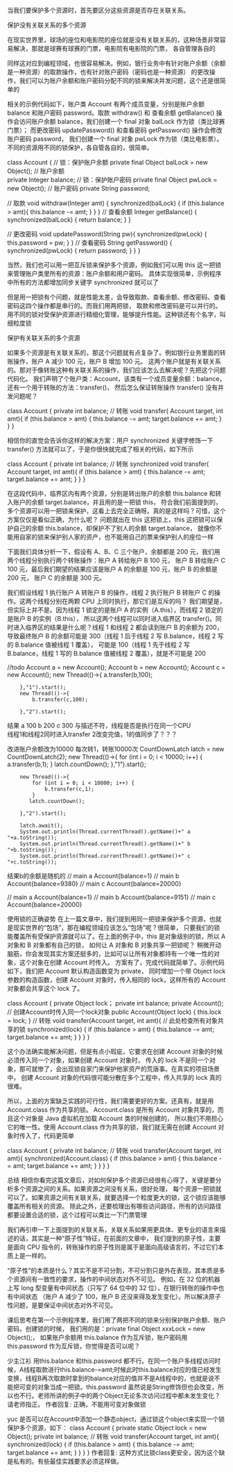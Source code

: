 当我们要保护多个资源时，首先要区分这些资源是否存在关联关系。

保护没有关联关系的多个资源

在现实世界里，球场的座位和电影院的座位就是没有关联关系的，这种场景非常容易解决，那就是球赛有球赛的门票，电影院有电影院的门票，
各自管理各自的

同样这对应到编程领域，也很容易解决。例如，银行业务中有针对账户余额（余额是一种资源）的取款操作，也有针对账户密码（密码也是一种资源）
的更改操作，我们可以为账户余额和账户密码分配不同的锁来解决并发问题，这个还是很简单的

相关的示例代码如下，账户类 Account 有两个成员变量，分别是账户余额 balance 和账户密码 password。取款 withdraw() 和
查看余额 getBalance() 操作会访问账户余额 balance，我们创建一个 final 对象 balLock 作为锁（类比球赛门票）；
而更改密码 updatePassword() 和查看密码 getPassword() 操作会修改账户密码 password，
我们创建一个 final 对象 pwLock 作为锁（类比电影票）。不同的资源用不同的锁保护，各自管各自的，很简单。


class Account {
  // 锁：保护账户余额
  private final Object balLock = new Object();
  // 账户余额  
  private Integer balance;
  // 锁：保护账户密码
  private final Object pwLock = new Object();
  // 账户密码
  private String password;

  // 取款
  void withdraw(Integer amt) {
    synchronized(balLock) {
      if (this.balance > amt){
        this.balance -= amt;
      }
    }
  } 
  // 查看余额
  Integer getBalance() {
    synchronized(balLock) {
      return balance;
    }
  }

  // 更改密码
  void updatePassword(String pw){
    synchronized(pwLock) {
      this.password = pw;
    }
  } 
  // 查看密码
  String getPassword() {
    synchronized(pwLock) {
      return password;
    }
  }
}


当然，我们也可以用一把互斥锁来保护多个资源，例如我们可以用 this 这一把锁来管理账户类里所有的资源：账户余额和用户密码。
具体实现很简单，示例程序中所有的方法都增加同步关键字 synchronized 就可以了

但是用一把锁有个问题，就是性能太差，会导致取款、查看余额、修改密码、查看密码这四个操作都是串行的。而我们用两把锁，
取款和修改密码是可以并行的。用不同的锁对受保护资源进行精细化管理，能够提升性能。这种锁还有个名字，叫细粒度锁


保护有关联关系的多个资源

如果多个资源是有关联关系的，那这个问题就有点复杂了。例如银行业务里面的转账操作，账户 A 减少 100 元，账户 B 增加 100 元。
这两个账户就是有关联关系的。那对于像转账这种有关联关系的操作，我们应该怎么去解决呢？先把这个问题代码化。
我们声明了个账户类：Account，该类有一个成员变量余额：balance，还有一个用于转账的方法：transfer()，
然后怎么保证转账操作 transfer() 没有并发问题呢？


class Account {
  private int balance;
  // 转账
  void transfer(
      Account target, int amt){
    if (this.balance > amt) {
      this.balance -= amt;
      target.balance += amt;
    }
  } 
}

相信你的直觉会告诉你这样的解决方案：用户 synchronized 关键字修饰一下 transfer() 方法就可以了，于是你很快就完成了相关的代码，如下所示

class Account {
  private int balance;
  // 转账
  synchronized void transfer(
      Account target, int amt){
    if (this.balance > amt) {
      this.balance -= amt;
      target.balance += amt;
    }
  } 
}


在这段代码中，临界区内有两个资源，分别是转出账户的余额 this.balance 和转入账户的余额 target.balance，并且用的是一把锁 this，
符合我们前面提到的，多个资源可以用一把锁来保护，这看上去完全正确呀。真的是这样吗？可惜，这个方案仅仅是看似正确，为什么呢？
问题就出在 this 这把锁上，this 这把锁可以保护自己的余额 this.balance，却保护不了别人的余额 target.balance，
就像你不能用自家的锁来保护别人家的资产，也不能用自己的票来保护别人的座位一样

下面我们具体分析一下，假设有 A、B、C 三个账户，余额都是 200 元，我们用两个线程分别执行两个转账操作：账户 A 转给账户 B 100 元，
账户 B 转给账户 C 100 元，最后我们期望的结果应该是账户 A 的余额是 100 元，账户 B 的余额是 200 元， 账户 C 的余额是 300 元。

我们假设线程 1 执行账户 A 转账户 B 的操作，线程 2 执行账户 B 转账户 C 的操作。这两个线程分别在两颗 CPU 上同时执行，那它们是互斥的吗？
我们期望是，但实际上并不是。因为线程 1 锁定的是账户 A 的实例（A.this），而线程 2 锁定的是账户 B 的实例（B.this），
所以这两个线程可以同时进入临界区 transfer()。同时进入临界区的结果是什么呢？线程 1 和线程 2 都会读到账户 B 的余额为 200，
导致最终账户 B 的余额可能是 300（线程 1 后于线程 2 写 B.balance，线程 2 写的 B.balance 值被线程 1 覆盖），
可能是 100（线程 1 先于线程 2 写 B.balance，线程 1 写的 B.balance 值被线程 2 覆盖），就是不可能是 200

//todo
 Account a = new Account();
        Account b = new Account();
        Account c = new Account();
         new Thread(()->{
           a.transfer(b,100);

        },"1").start();
        new Thread(()->{
            b.transfer(c,100);

        },"2").start();
        
 结果
 a 100  b 200  c 300   与描述不符，线程是否是执行在同一个CPU      
 线程1和线程2同时进入transfer  2改变完值，1的值同步了？？？ 

改进账户余额改为10000  每次转1，转账10000次
CountDownLatch latch = new CountDownLatch(2);
        new Thread(()->{
            for (int i = 0; i < 10000; i++) {
                a.transfer(b,1);
            }
            latch.countDown();
        },"1").start();

        new Thread(()->{
            for (int i = 0; i < 10000; i++) {
                b.transfer(c,1);
            }
           latch.countDown();

        },"2").start();

        latch.await();
        System.out.println(Thread.currentThread().getName()+" a "+a.toString());
        System.out.println(Thread.currentThread().getName()+" b "+b.toString());
        System.out.println(Thread.currentThread().getName()+" c "+c.toString());
结果b的余额是随机的
//        main a Account{balance=1}
//        main b Account{balance=9380}
//        main c Account{balance=20000}

//        main a Account{balance=1}
//        main b Account{balance=9151}
//        main c Account{balance=20000}        

使用锁的正确姿势
在上一篇文章中，我们提到用同一把锁来保护多个资源，也就是现实世界的“包场”，那在编程领域应该怎么“包场”呢？很简单，
只要我们的锁能覆盖所有受保护资源就可以了。在上面的例子中，this 是对象级别的锁，所以 A 对象和 B 对象都有自己的锁，
如何让 A 对象和 B 对象共享一把锁呢？
稍微开动脑筋，你会发现其实方案还挺多的，比如可以让所有对象都持有一个唯一性的对象，这个对象在创建 Account 时传入。
方案有了，完成代码就简单了。示例代码如下，我们把 Account 默认构造函数变为 private，
同时增加一个带 Object lock 参数的构造函数，创建 Account 对象时，传入相同的 lock，这样所有的 Account 对象都会共享这个 lock 了。

class Account {
  private Object lock；
  private int balance;
  private Account();
  // 创建Account时传入同一个lock对象
  public Account(Object lock) {
    this.lock = lock;
  } 
  // 转账
  void transfer(Account target, int amt){
    // 此处检查所有对象共享的锁
    synchronized(lock) {
      if (this.balance > amt) {
        this.balance -= amt;
        target.balance += amt;
      }
    }
  }
}


这个办法确实能解决问题，但是有点小瑕疵，它要求在创建 Account 对象的时候必须传入同一个对象，如果创建 Account 对象时，
传入的 lock 不是同一个对象，那可就惨了，会出现锁自家门来保护他家资产的荒唐事。在真实的项目场景中，
创建 Account 对象的代码很可能分散在多个工程中，传入共享的 lock 真的很难。

所以，上面的方案缺乏实践的可行性，我们需要更好的方案。还真有，就是用 Account.class 作为共享的锁。
Account.class 是所有 Account 对象共享的，而且这个对象是 Java 虚拟机在加载 Account 类的时候创建的，
所以我们不用担心它的唯一性。使用 Account.class 作为共享的锁，我们就无需在创建 Account 对象时传入了，代码更简单


class Account {
  private int balance;
  // 转账
  void transfer(Account target, int amt){
    synchronized(Account.class) {
      if (this.balance > amt) {
        this.balance -= amt;
        target.balance += amt;
      }
    }
  } 
}


总结
相信你看完这篇文章后，对如何保护多个资源已经很有心得了，关键是要分析多个资源之间的关系。如果资源之间没有关系，很好处理，
每个资源一把锁就可以了。如果资源之间有关联关系，就要选择一个粒度更大的锁，这个锁应该能够覆盖所有相关的资源。
除此之外，还要梳理出有哪些访问路径，所有的访问路径都要设置合适的锁，这个过程可以类比一下门票管理

我们再引申一下上面提到的关联关系，关联关系如果用更具体、更专业的语言来描述的话，其实是一种“原子性”特征，在前面的文章中，
我们提到的原子性，主要是面向 CPU 指令的，转账操作的原子性则是属于是面向高级语言的，不过它们本质上是一样的。

“原子性”的本质是什么？其实不是不可分割，不可分割只是外在表现，其本质是多个资源间有一致性的要求，操作的中间状态对外不可见。
例如，在 32 位的机器上写 long 型变量有中间状态（只写了 64 位中的 32 位），在银行转账的操作中也有中间状态
（账户 A 减少了 100，账户 B 还没来得及发生变化）。所以解决原子性问题，是要保证中间状态对外不可见。

课后思考在第一个示例程序里，我们用了两把不同的锁来分别保护账户余额、账户密码，创建锁的时候，
我们用的是：private final Object xxxLock = new Object();，
如果账户余额用 this.balance 作为互斥锁，账户密码用 this.password 作为互斥锁，你觉得是否可以呢？

少主江衫
用this.balance 和this.password 都不行。在同一个账户多线程访问时候，A线程取款进行this.balance-=amt;时候此时this.balance对应的值已经发生变换，线程B再次取款时拿到的balance对应的值并不是A线程中的，也就是说不能把可变的对象当成一把锁。this.password 虽然说是String修饰但也会改变，所以也不行。老师所讲的例子中的两个Object无论多次访问过程中都未发生变化？
请老师指正。
作者回复: 正确，不能用可变对象做锁

yuc
是否可以在Account中添加一个静态object，通过锁这个object来实现一个锁保护多个资源，如下：
class Account {
  private static Object lock = new Object();
  private int balance;
  // 转账
  void transfer(Account target, int amt){
    synchronized(lock) {
      if (this.balance > amt) {
        this.balance -= amt;
        target.balance += amt;
      }
    }
  }
}
作者回复: 这种方式比锁class更安全，因为这个缺是私有的。有些最佳实践要求必须这样做。